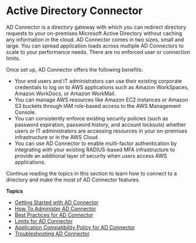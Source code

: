 # Active Directory Connector<a name="directory_ad_connector"></a>

AD Connector is a directory gateway with which you can redirect directory requests to your on\-premises Microsoft Active Directory without caching any information in the cloud\. AD Connector comes in two sizes, small and large\. You can spread application loads across multiple AD Connectors to scale to your performance needs\. There are no enforced user or connection limits\. 

Once set up, AD Connector offers the following benefits:
+ Your end users and IT administrators can use their existing corporate credentials to log on to AWS applications such as Amazon WorkSpaces, Amazon WorkDocs, or Amazon WorkMail\.
+ You can manage AWS resources like Amazon EC2 instances or Amazon S3 buckets through IAM role\-based access to the AWS Management Console\.
+ You can consistently enforce existing security policies \(such as password expiration, password history, and account lockouts\) whether users or IT administrators are accessing resources in your on\-premises infrastructure or in the AWS Cloud\.
+ You can use AD Connector to enable multi\-factor authentication by integrating with your existing RADIUS\-based MFA infrastructure to provide an additional layer of security when users access AWS applications\.

Continue reading the topics in this section to learn how to connect to a directory and make the most of AD Connector features\.

**Topics**
+ [Getting Started with AD Connector](ad_connector_getting_started.md)
+ [How To Administer AD Connector](ad_connector_how_to.md)
+ [Best Practices for AD Connector](ad_connector_best_practices.md)
+ [Limits for AD Connector](ad_connector_limits.md)
+ [Application Compatibility Policy for AD Connector](ad_connector_app_compatibility.md)
+ [Troubleshooting AD Connector](ad_connector_troubleshooting.md)